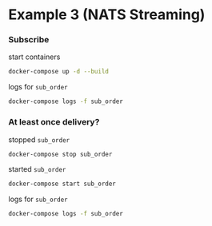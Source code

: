 # Example 3 (NATS Streaming)

### Subscribe 

start containers

```bash 
docker-compose up -d --build
```

logs for `sub_order`

```bash
docker-compose logs -f sub_order
```

### At least once delivery?

stopped `sub_order`  

```bash
docker-compose stop sub_order
```

started `sub_order`  

```bash
docker-compose start sub_order
```

logs for `sub_order`  

```bash
docker-compose logs -f sub_order  
```

